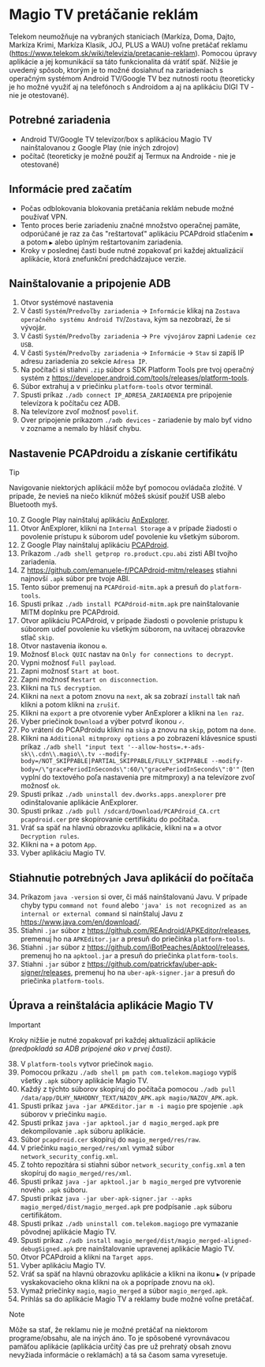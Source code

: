 # Magio TV pretáčanie reklám
Telekom neumožňuje na vybraných staniciach (Markíza, Doma, Dajto, Markíza Krimi, Markíza Klasik, JOJ, PLUS a WAU) voľne pretáčať reklamu (https://www.telekom.sk/wiki/televizia/pretacanie-reklam). Pomocou úpravy aplikácie a jej komunikácií sa táto funkcionalita dá vrátiť späť. Nižšie je uvedený spôsob, ktorým je to možné dosiahnuť na zariadeniach s operačným systémom Android TV/Google TV bez nutnosti rootu (teoreticky je ho možné využiť aj na telefónoch s Androidom a aj na aplikáciu DIGI TV - nie je otestované).

## Potrebné zariadenia
- Android TV/Google TV televízor/box s aplikáciou Magio TV nainštalovanou z Google Play (nie iných zdrojov)
- počítač (teoreticky je možné použiť aj Termux na Androide - nie je otestované)

## Informácie pred začatím
- Počas odblokovania blokovania pretáčania reklám nebude možné používať VPN.
- Tento proces berie zariadeniu značné množstvo operačnej pamäte, odporúčané je raz za čas "reštartovať" aplikáciu PCAPdroid stlačením `⏹` a potom `▶` alebo úplným reštartovaním zariadenia.
- Kroky v poslednej časti bude nutné zopakovať pri každej aktualizácií aplikácie, ktorá znefunkční predchádzajuce verzie.

## Nainštalovanie a pripojenie ADB
1. Otvor systémové nastavenia
2. V časti `Systém`/`Predvoľby zariadenia` -> `Informácie` klikaj na `Zostava operačného systému Android TV`/`Zostava`, kým sa nezobrazí, že si vývojár. 
3. V časti `Systém`/`Predvoľby zariadenia` -> `Pre vývojárov` zapni `Ladenie cez USB`.
4. V časti `Systém`/`Predvoľby zariadenia` -> `Informácie` -> `Stav` si zapíš IP adresu zariadenia zo sekcie `Adresa IP`.
5. Na počítači si stiahni `.zip` súbor s SDK Platform Tools pre tvoj operačný systém z https://developer.android.com/tools/releases/platform-tools.
6. Súbor extrahuj a v priečinku `platform-tools` otvor terminál.
7. Spusti príkaz `./adb connect IP_ADRESA_ZARIADENIA` pre pripojenie televízora k počítaču cez ADB.
8. Na televízore zvoľ možnosť `povoliť`.
9. Over pripojenie príkazom `./adb devices` - zariadenie by malo byť vidno v zozname a nemalo by hlásiť chybu.

## Nastavenie PCAPdroidu a získanie certifikátu
> [!TIP]
> Navigovanie niektorých aplikácií môže byť pomocou ovládača zložité. V prípade, že nevieš na niečo kliknúť môžeš skúsiť použiť USB alebo Bluetooth myš.
10. Z Google Play nainštaluj aplikáciu [AnExplorer](https://play.google.com/store/apps/details?id=dev.dworks.apps.anexplorer).
11. Otvor AnExplorer, klikni na `Internal Storage` a v prípade žiadosti o povolenie prístupu k súborom udeľ povolenie ku všetkým súborom.
12. Z Google Play nainštaluj aplikáciu [PCAPdroid](https://play.google.com/store/apps/details?id=com.emanuelef.remote_capture).
13. Príkazom `./adb shell getprop ro.product.cpu.abi` zisti ABI tvojho zariadenia.
14. Z https://github.com/emanuele-f/PCAPdroid-mitm/releases stiahni najnovší `.apk` súbor pre tvoje ABI.
15. Tento súbor premenuj na `PCAPdroid-mitm.apk` a presuň do `platform-tools`.
16. Spusti príkaz `./adb install PCAPdroid-mitm.apk` pre nainštalovanie MITM doplnku pre PCAPdroid.
17. Otvor aplikáciu PCAPdroid, v prípade žiadosti o povolenie prístupu k súborom udeľ povolenie ku všetkým súborom, na uvítacej obrazovke stlač `skip`.
18. Otvor nastavenia ikonou `⚙`.
19. Možnosť `Block QUIC` nastav na `Only for connections to decrypt`.
20. Vypni možnosť `Full payload`.
21. Zapni možnosť `Start at boot`.
22. Zapni možnosť `Restart on disconnection`.
23. Klikni na `TLS decryption`.
24. Klikni na `next` a potom znovu na `next`, ak sa zobrazí `install` tak naň klikni a potom klikni na `zrušiť`.
25. Klikni na `export` a pre otvorenie vyber AnExplorer a klikni na `len raz`.
26. Vyber priečinok `Download` a výber potvrď ikonou `✓`.
27. Po vrátení do PCAPdroidu klikni na `skip` a znovu na `skip`, potom na `done`.
28. Klikni na `Additional mitmproxy options` a po zobrazení klávesnice spusti príkaz `./adb shell "input text '--allow-hosts=.+-ads-sk\\.cdn\\.magio\\.tv --modify-body=/NOT_SKIPPABLE|PARTIAL_SKIPPABLE/FULLY_SKIPPABLE --modify-body=/\"gracePeriodInSeconds\":60/\"gracePeriodInSeconds\":0'"` (ten vyplní do textového poľa nastavenia pre mitmproxy) a na televízore zvoľ možnosť `ok`.
29. Spusti príkaz `./adb uninstall dev.dworks.apps.anexplorer` pre odinštalovanie aplikácie AnExplorer.
30. Spusti príkaz `./adb pull /sdcard/Download/PCAPdroid_CA.crt pcapdroid.cer` pre skopírovanie certifikátu do počítača.
31. Vráť sa späť na hlavnú obrazovku aplikácie, klikni na `≡` a otvor `Decryption rules`.
32. Klikni na `+` a potom `App`.
33. Vyber aplikáciu Magio TV.

## Stiahnutie potrebných Java aplikácií do počítača
34. Príkazom `java -version` si over, či máš nainštalovanú Javu. V prípade chyby typu `command not found` alebo `'java' is not recognized as an internal or external command` si nainštaluj Javu z https://www.java.com/en/download/.
35. Stiahni `.jar` súbor z https://github.com/REAndroid/APKEditor/releases, premenuj ho na `APKEditor.jar` a presuň do priečinka `platform-tools`.
36. Stiahni `.jar` súbor z https://github.com/iBotPeaches/Apktool/releases, premenuj ho na `apktool.jar` a presuň do priečinka `platform-tools`.
37. Stiahni `.jar` súbor z https://github.com/patrickfav/uber-apk-signer/releases, premenuj ho na `uber-apk-signer.jar` a presuň do priečinka `platform-tools`.

## Úprava a reinštalácia aplikácie Magio TV
> [!IMPORTANT]
> Kroky nižšie je nutné zopakovať pri každej aktualizácií aplikácie *(predpokladá sa ADB pripojené ako v prvej časti)*.
38. V `platform-tools` vytvor priečinok `magio`.
39. Pomocou príkazu `./adb shell pm path com.telekom.magiogo` vypíš všetky `.apk` súbory aplikácie Magio TV.
40. Každý z týchto súborov skopíruj do počítača pomocou `./adb pull /data/app/DLHY_NAHODNY_TEXT/NAZOV_APK.apk magio/NAZOV_APK.apk`.
41. Spusti príkaz `java -jar APKEditor.jar m -i magio` pre spojenie `.apk` súborov v priečinku `magio`.
42. Spusti príkaz `java -jar apktool.jar d magio_merged.apk` pre dekompilovanie `.apk` súboru aplikácie.
43. Súbor `pcapdroid.cer` skopíruj do `magio_merged/res/raw`.
44. V priečinku `magio_merged/res/xml` vymaž súbor `network_security_config.xml`.
45. Z tohto repozitára si stiahni súbor `network_security_config.xml` a ten skopíruj do `magio_merged/res/xml`.
46. Spusti príkaz `java -jar apktool.jar b magio_merged` pre vytvorenie nového `.apk` súboru.
47. Spusti príkaz `java -jar uber-apk-signer.jar --apks magio_merged/dist/magio_merged.apk` pre podpísanie `.apk` súboru certifikátom.
48. Spusti príkaz `./adb uninstall com.telekom.magiogo` pre vymazanie pôvodnej aplikácie Magio TV.
49. Spusti príkaz `./adb install magio_merged/dist/magio_merged-aligned-debugSigned.apk` pre nainštalovanie upravenej aplikácie Magio TV.
50. Otvor PCAPdroid a klikni na `Target apps`.
51. Vyber aplikáciu Magio TV.
52. Vráť sa späť na hlavnú obrazovku aplikácie a klikni na ikonu `▶` (v prípade vyskakovacieho okna klikni na `ok` a poprípade znovu na `ok`).
53. Vymaž priečinky `magio`, `magio_merged` a súbor `magio_merged.apk`.
54. Prihlás sa do aplikácie Magio TV a reklamy bude možné voľne pretáčať.
> [!NOTE]
> Môže sa stať, že reklamu nie je možné pretáčať na niektorom programe/obsahu, ale na iných áno. To je spôsobené vyrovnávacou pamäťou aplikácie (aplikácia určitý čas pre už prehratý obsah znovu nevyžiada informácie o reklamách) a tá sa časom sama vyresetuje.
